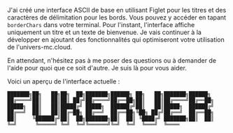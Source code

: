 J'ai créé une interface ASCII de base en utilisant Figlet pour les titres et des caractères de délimitation pour les bords. Vous pouvez y accéder en tapant `borderChars` dans votre terminal. Pour l'instant, l'interface affiche uniquement un titre et un texte de bienvenue. Je vais continuer à la développer en ajoutant des fonctionnalités qui optimiseront votre utilisation de l'univers-mc.cloud.

En attendant, n'hésitez pas à me poser des questions ou à demander de l'aide pour quoi que ce soit d'autre. Je suis là pour vous aider.

Voici un aperçu de l'interface actuelle :

```
███████╗██╗   ██╗██╗  ██╗███████╗██████╗ ██╗   ██╗███████╗██████╗
██╔════╝██║   ██║██║ ██╔╝██╔════╝██╔══██╗██║   ██║██╔════╝██╔══██╗
█████╗  ██║   ██║█████╔╝ █████╗  ██████╔╝██║   ██║█████╗  ██████╔╝
██╔══╝  ██║   ██║██╔═██╗ ██╔══╝  ██╔══██╗╚██╗ ██╔╝██╔══╝  ██╔══██╗
██║     ╚██████╔╝██║  ██╗███████╗██║  ██║ ╚████╔╝ ███████╗██║  ██║
╚═╝      ╚═════╝ ╚═╝  ╚═╝╚══════╝╚═╝  ╚═╝  ╚═══╝  ╚════